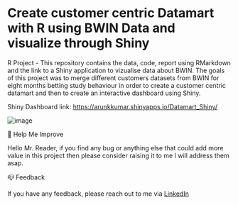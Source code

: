 # Create customer centric Datamart with R using **BWIN** Data and visualize through Shiny
R Project - This repository contains the data, code, report using RMarkdown and the link to a Shiny application to vizualise data about BWIN. The goals of this project was to merge different customers datasets from BWIN for eight months betting study behaviour in order to create a customer centric datamart and then to create an interactive dashboard using Shiny.

Shiny Dashboard link: https://arunkkumar.shinyapps.io/Datamart_Shiny/

![image](https://user-images.githubusercontent.com/115185834/209304686-b122e90c-0e92-48b9-8d1d-c01d3be6c3be.png)

:tada: Help Me Improve

Hello Mr. Reader, if you find any bug or anything else that could add more value in this project then please consider raising it to me I will address them asap.

:mailbox_closed: Feedback

If you have any feedback, please reach out to me via [LinkedIn](https://www.linkedin.com/in/arunkkumar-karthikeyan/)

